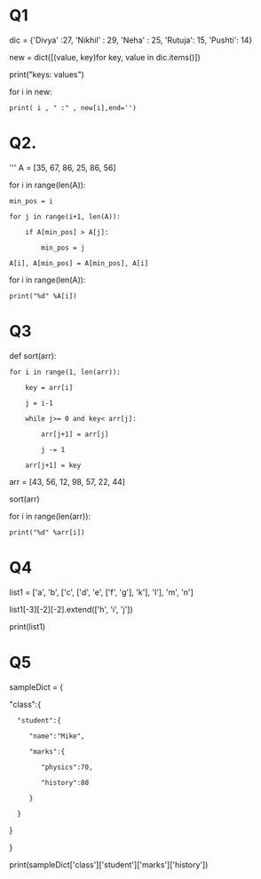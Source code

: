 # Q1


dic = {'Divya' :27, 'Nikhil' : 29, 'Neha' : 25, 'Rutuja': 15, 'Pushti': 14}

new = dict([(value, key)for key, value in dic.items()])

print("keys: values")

for i in new:

    print( i , " :" , new[i],end='')
    


# Q2.
'''
A = [35, 67, 86, 25, 86, 56]

for i in range(len(A)):

    min_pos = i
    
    for j in range(i+1, len(A)):
    
        if A[min_pos] > A[j]:
        
            min_pos = j
            
    A[i], A[min_pos] = A[min_pos], A[i]


for i in range(len(A)):

    print("%d" %A[i])
    


# Q3


def sort(arr):

    for i in range(1, len(arr)):
    
        key = arr[i]
        
        j = i-1
        
        while j>= 0 and key< arr[j]:
        
            arr[j+1] = arr[j]
            
            j -= 1
            
        arr[j+1] = key
        


arr = [43, 56, 12, 98, 57, 22, 44]

sort(arr)

for i in range(len(arr)):

    print("%d" %arr[i])
    


# Q4


list1 = ['a', 'b', ['c', ['d', 'e', ['f', 'g'], 'k'], 'l'], 'm', 'n'] 

list1[-3][-2][-2].extend(['h', 'i', 'j'])

print(list1)


# Q5

sampleDict = { 

   "class":{ 
   
      "student":{ 
      
         "name":"Mike",
         
         "marks":{ 
         
            "physics":70,
            
            "history":80
            
         }
         
      }
      
   }
   
}


print(sampleDict['class']['student']['marks']['history'])


